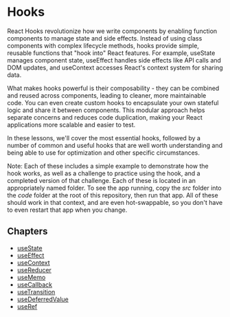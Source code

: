 # Hooks

React Hooks revolutionize how we write components by enabling function components to manage state and side effects. Instead of using class components with complex lifecycle methods, hooks provide simple, reusable functions that "hook into" React features. For example, useState manages component state, useEffect handles side effects like API calls and DOM updates, and useContext accesses React's context system for sharing data.

What makes hooks powerful is their composability - they can be combined and reused across components, leading to cleaner, more maintainable code. You can even create custom hooks to encapsulate your own stateful logic and share it between components. This modular approach helps separate concerns and reduces code duplication, making your React applications more scalable and easier to test.

In these lessons, we'll cover the most essential hooks, followed by a number of common and useful hooks that are well worth understanding and being able to use for optimization and other specific circumstances.

Note: Each of these includes a simple example to demonstrate how the hook works, as well as a challenge to practice using the hook, and a completed version of that challenge. Each of these is located in an appropriately named folder. To see the app running, copy the *src* folder into the *code* folder at the root of this repository, then run that app. All of these should work in that context, and are even hot-swappable, so you don't have to even restart that app when you change.

## Chapters

- [useState](./chapters/useState/README.md)
- [useEffect](./chapters/useEffect/README.md)
- [useContext](./chapters/useContext/README.md)
- [useReducer](./chapters/useReducer/README.md)
- [useMemo](./chapters/useMemo/README.md)
- [useCallback](./chapters/useCallback/README.md)
- [useTransition](./chapters/useTransition/README.md)
- [useDeferredValue](./chapters/useDeferredValue/README.md)
- [useRef](./chapters/useRef/README.md) 